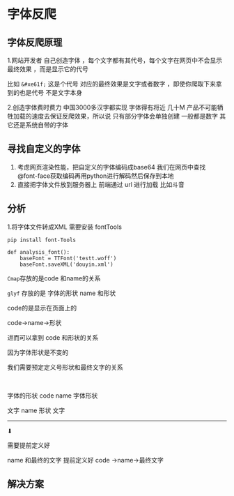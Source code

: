 # 字体反爬 

## 字体反爬原理 

1.网站开发者 自己创造字体  ，每个文字都有其代号，每个文字在网页中不会显示最终效果 ，而是显示它的代号 

比如 `&#xe61f;`  这是个代号 对应的最终效果是文字或者数字  ，即使你爬取下来拿到的也是代号  不是文字本身   

2.创造字体费时费力  中国3000多汉字都实现  字体得有将近  几十M   产品不可能牺牲加载的速度去保证反爬效果，所以说 只有部分字体会单独创建  一般都是数字  其它还是系统自带的字体  



## 寻找自定义的字体  

1. 考虑网页渲染性能，把自定义的字体编码成base64  我们在网页中查找 @font-face获取编码再用python进行解码然后保存到本地    
2. 直接把字体文件放到服务器上 前端通过 url 进行加载       比如斗音

## 分析  

1.将字体文件转成XML  需要安装 fontTools 

```
pip install font-Tools
```

```
def analysis_font():
    baseFont = TTFont('testt.woff')
    baseFont.saveXML('douyin.xml')
```

`Cmap`存放的是code 和name的关系   

`glyf` 存放的是  字体的形状  name 和形状   



code的是显示在页面上的    

code->name->形状 

进而可以拿到 code 和形状的关系  

因为字体形状是不变的   

我们需要预定定义号形状和最终文字的关系 

​					

字体的形状                        code  									name 							字体形状 

文字 									name 									  形状								文字

----------------

⬇

需要提前定义好

name 和最终的文字 提前定义好 code ->name->最终文字

## 解决方案  





